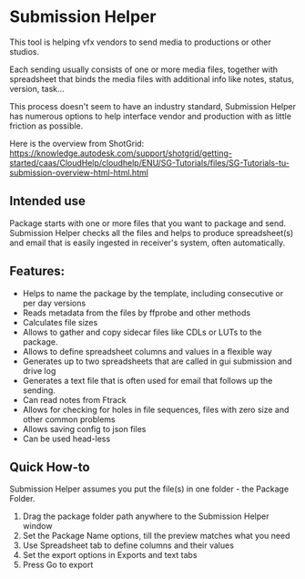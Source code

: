 # Submission Helper

This tool is helping vfx vendors to send media to productions or other studios.

Each sending usually consists of one or more media files, together with spreadsheet that binds the media files with additional info like notes, status, version, task...

This process doesn't seem to have an industry standard, Submission Helper has numerous options to help interface vendor and production with as little friction as possible.

Here is the overview from ShotGrid:
https://knowledge.autodesk.com/support/shotgrid/getting-started/caas/CloudHelp/cloudhelp/ENU/SG-Tutorials/files/SG-Tutorials-tu-submission-overview-html-html.html

## Intended use
Package starts with one or more files that you want to package and send. Submission Helper checks all the files and helps to produce spreadsheet(s) and email that is easily ingested in receiver's system, often automatically.

## Features:
* Helps to name the package by the template, including consecutive or per day versions
* Reads metadata from the files by ffprobe and other methods
* Calculates file sizes
* Allows to gather and copy sidecar files like CDLs or LUTs to the package.
* Allows to define spreadsheet columns and values in a flexible way
* Generates up to two spreadsheets that are called in gui submission and drive log
* Generates a text file that is often used for email that follows up the sending.
* Can read notes from Ftrack
* Allows for checking for holes in file sequences, files with zero size and other common problems
* Allows saving config to json files
* Can be used head-less 

## Quick How-to
Submission Helper assumes you put the file(s) in one folder - the Package Folder.

1. Drag the package folder path anywhere to the Submission Helper window
2. Set the Package Name options, till the preview matches what you need
3. Use Spreadsheet tab to define columns and their values
4. Set the export options in Exports and text tabs
5. Press Go to export